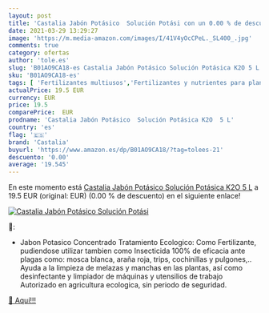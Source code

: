 ```yaml
---
layout: post
title: 'Castalia Jabón Potásico  Solución Potási con un 0.00 % de descuento'
date: 2021-03-29 13:29:27
image: 'https://m.media-amazon.com/images/I/41V4yOcCPeL._SL400_.jpg'
comments: true
category: ofertas
author: 'tole.es'
slug: 'B01AO9CA18-es Castalia Jabón Potásico Solución Potásica K2O 5 L'
sku: 'B01AO9CA18-es'
tags: [ 'Fertilizantes multiusos','Fertilizantes y nutrientes para plantas','Jardinería','Jardín','castalia','jabón', ]
actualPrice: 19.5 EUR
currency: EUR
price: 19.5
comparePrice:  EUR
prodname: 'Castalia Jabón Potásico  Solución Potásica K2O  5 L'
country: 'es'
flag: '🇪🇸'
brand: 'Castalia'
buyurl: 'https://www.amazon.es/dp/B01AO9CA18/?tag=tolees-21'
descuento: '0.00'
average: '19.545'
---
```


En este momento está [Castalia Jabón Potásico  Solución Potásica K2O  5 L](https://www.amazon.es/dp/B01AO9CA18/?tag=tolees-21) a 19.5 EUR (original:  EUR) (0.00 %  de descuento) en el siguiente enlace!

[![Castalia Jabón Potásico  Solución Potási](https://m.media-amazon.com/images/I/41V4yOcCPeL._SL400_.jpg)](https://www.amazon.es/dp/B01AO9CA18/?tag=tolees-21)

🔎:

- Jabon Potasico Concentrado Tratamiento Ecologico: Como Fertilizante, pudiendose utilizar tambien como Insecticida 100% de eficacia ante plagas como: mosca blanca, araña roja, trips, cochinillas y pulgones,.. Ayuda a la limpieza de melazas y manchas en las plantas, así como desinfectante y limpiador de máquinas y utensilios de trabajo Autorizado en agricultura ecologica, sin periodo de seguridad.

[🛒 Aquí!!!](https://www.amazon.es/dp/B01AO9CA18/?tag=tolees-21)
